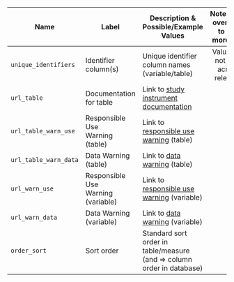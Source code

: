 <table class="compact-table">
<thead>
<tr>
<th>Name</th>
<th>Label</th>
<th>Description & Possible/Example Values</th>
<th style="width: 1%;"><span class="tooltip tooltip-left">Note<span class="tooltiptext">Hover over icon to see more info</span></span></th>
</tr>
</thead>
<tbody>
<tr>
    <td><code>unique_identifiers</code></td>
    <td>Identifier column(s)</td>
    <td style="word-wrap: break-word; white-space: normal;">Unique identifier column names (variable/table)</td>
    <td style="text-align: center;"><span class="tooltip tooltip-left"><i class="fa-solid fa-lock"></i><span class="tooltiptext">Values do not vary across releases</span></span></td>
</tr>
<tr>
    <td><code>url_table</code></td>
    <td>Documentation<br>for table</td>
    <td style="word-wrap: break-word; white-space: normal;">Link to <a href="../../instruments" target="_blank">study instrument documentation</a></td>
    <td></td>
</tr>
<tr>
    <td><code>url_table_warn_use</code></td>
    <td style="word-wrap: break-word; white-space: normal;">Responsible Use<br>Warning (table)</td>
    <td style="word-wrap: break-word; white-space: normal;">Link to <a href="../resp_data_use/#warnings" target="_blank">responsible use warning</a> (table)</td>
    <td></td>
</tr>
<tr>
    <td><code>url_table_warn_data</code></td>
    <td>Data Warning (table)</td>
    <td style="word-wrap: break-word; white-space: normal;">Link to <a href="../resp_data_use/#warnings" target="_blank">data warning</a> (table)</td>
    <td></td>
</tr>
<tr>
<td><code>url_warn_use</code></td>
<td style="word-wrap: break-word; white-space: normal;">Responsible Use<br>Warning (variable)</td>
<td style="word-wrap: break-word; white-space: normal;">Link to <a href="../resp_data_use/#warnings" target="_blank">responsible use warning</a> (variable)</td>
<td></td>
</tr>
<tr>
<td><code>url_warn_data</code></td>
<td style="word-wrap: break-word; white-space: normal;">Data Warning (variable)</td>
<td style="word-wrap: break-word; white-space: normal;">Link to <a href="../resp_data_use/#warnings" target="_blank">data warning</a> (variable)</td>
<td></td>
</tr>
<tr>
<td><code>order_sort</code></td>
<td>Sort order</td>
<td style="word-wrap: break-word; white-space: normal;">Standard sort order in table/measure (and ⇒ column order in database)</td>
<td></td>
</tr>
</tbody>
</table>